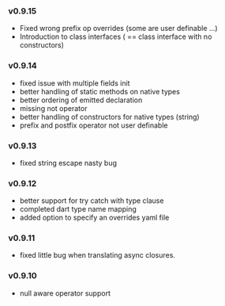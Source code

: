 ### v0.9.15
 - Fixed wrong prefix op overrides (some are user definable ...)
 - Introduction to class interfaces ( == class interface with no constructors)

### v0.9.14
 - fixed issue with multiple fields init
 - better handling of static methods on native types
 - better ordering of emitted declaration
 - missing not operator
 - better handling of constructors for native types (string)
 - prefix and postfix operator not user definable

### v0.9.13
 - fixed string escape nasty bug

### v0.9.12
 - better support for try catch with type clause
 - completed dart type name mapping
 - added option to specify an overrides yaml file
 
### v0.9.11
 - fixed little bug when translating async closures.

### v0.9.10

 - null aware operator support
